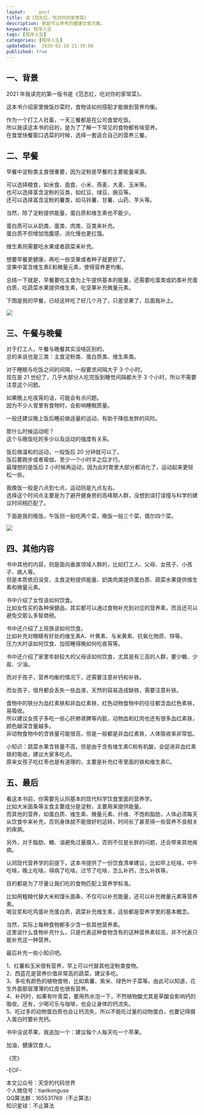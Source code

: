 ```yaml
---   
layout:     post  
title: 读《范志红，吃对你的家常菜》   
description: 家庭可以参考的健康饮食方案。   
keywords: 程序人生  
tags: [程序人生]    
categories: [程序人生]  
updateData:  2020-02-18 21:30:00  
published: true  
---  
```


## 一、背景


2021 年我读完的第一版书是《范志红，吃对你的家常菜》。  


这本书介绍家里做饭炒菜时，食物该如何搭配才能做到营养均衡。  



作为一个打工人社畜，一天三餐都是在公司食堂吃饭。  
所以我读这本书的目的，是为了了解一下常见的食物都有啥营养。  
在食堂快餐窗口选菜的时候，选择一套适合自己的营养三餐。  


## 二、早餐  


早餐中淀粉类主食很重要，因为淀粉是早餐的主要能量来源。  


可以选择粮食，如米食、面食、小米、燕麦、大麦、玉米等。  
也可以选择富含淀粉的豆类，如红豆、绿豆、豌豆等。  
还可以选择富含淀粉的薯类，如马铃薯、甘薯、山药、芋头等。  


当然，除了淀粉提供能量，蛋白质和维生素也不能少。  


蛋白质可以从奶类、蛋类、肉类、豆类来补充。  
蛋白质不但增加饱腹感，消化慢也更扛饿。  


维生素则需要吃水果或者蔬菜来补充。  


想要早餐更健康，再吃一些坚果或者种子就更好了。  
坚果中富含维生素E和微量元素，使得营养更均衡。  


总结一下就是，早餐要吃主食为上午提供基本的能量，还需要吃蛋类或奶类补充蛋白质，吃蔬菜水果提供维生素，吃坚果补充微量元素。  


下图是我的早餐，已经这样吃了好几个月了，只差坚果了，后面我补上。  


![](http://res.tiankonguse.com/images/2021/01/30/001.png)  


## 三、午餐与晚餐  


对于打工人，午餐与晚餐其实没啥区别的。  
总的来说也是三类：主食淀粉类、蛋白质类、维生素类。  


对于睡眠与吃饭之间的间隔，一般要求间隔大于 3 个小时。  
现在是 21 世纪了，几乎大部分人吃完饭到睡觉间隔都大于 3 个小时，所以不需要注意这个问题。  


如果晚上吃夜宵的话，可能会有点问题。  
因为不少人胃里有食物时，会影响睡眠质量。  


一般还建议晚上饭后睡前做适量的运动，有助于降低发胖的风险。  


那什么时候运动呢？  
这个与晚饭吃的多少以及运动的强度有关系。  


饭后做温和的运动，一般饭后 20 分钟就可以了。  
饭后要跑步或者瑜伽，至少一个小时半之后才行。  
最理想的是饭后 2 小时候再运动，因为此时胃里大部分都消化了，运动起来更轻松一些。  


我晚饭一般是六点到七点，运动则是九点左右。  
选择这个时间点主要是为了避开健身房的高峰期人群，没想到误打误撞与科学的建议时间相匹配了。  


下面是我的晚饭，午饭则一般吃两个菜，晚饭一般三个菜，偶尔四个菜。  


![](http://res.tiankonguse.com/images/2021/01/30/002.png)  



## 四、其他内容  


书中其他的内容，则是面向垂直领域人群的，比如打工人、父母、女孩子、小孩子、病人等。  
但是本质依旧没变，主食淀粉提供能量、奶类肉类提供蛋白质、蔬菜水果提供维生素和微量元素。  


书中介绍了女性该如何饮食。  
比如女性买的各种保健品，其实都可以通过食物补充到对应的营养素，而且还可以避免交那么多智商税。  


书中还介绍了上班族该如何饮食。  
比如补充对眼睛有好处的维生素A、叶黄素、与米黄素、抗氧化物质、锌等。  
压力大时该如何饮食、加班睡得晚如何吃夜宵等。  


书中还介绍了家里年龄较大的父母该如何饮食，尤其是有三高的人群，要少糖、少盐、少油。  


而对于孩子，营养均衡的情况下，还需要注意补钙和补铁。  


而女孩子，很月都会丢失一些血液，天然的容易造成缺铁，需要注意补铁。  


食物中的铁分为血红素铁和非血红素铁，红色动物食物中的往往都含血红色素铁，易吸收。  
所以建议女孩子多吃一些心肝肺肾脾等内脏，动物血和红肉也还有很多血红素铁，颜色越深含量越多。  
非动物食物中的含铁量可能很高，但是一般都是非血红素铁，人体吸收率非常低。  


小知识：蔬菜水果含铁量不高，但是由于含有维生素C和有机酸，会促进非血红素铁的吸收，建议大家多吃点。  
原来女孩子吃红枣也是有道理的，主要是补充红枣里面的铁和维生素C。  



## 五、最后  


看这本书前，你需要先认同基本的现代科学饮食里面的营养学。  
比如大米面条等主食主要成分是淀粉，主要用来提供能量。  
而其他的营养，如蛋白质、维生素、微量元素、纤维、不饱和脂肪，人体必须每天从饮食中来补充，否则身体就不能很好的运转，时间长了甚至得一些营养不良相关的疾病。  


另外，对于脂肪、糖、油避免过量摄入，否则不仅是长胖的问题，还会带来其他疾病。  


认同现代营养学的前提下，这本书提供了一份饮食清单建议，比如早上吃啥，中午吃啥，晚上吃啥，得病了吃啥，过节了吃啥，怎么补钙，怎么补铁等。  


目的都是为了尽量让我们吃的食物匹配上营养学标准。  


比如用粗粮代替大米和馒头面条，不仅可以补充能量，还可以补充微量元素等营养素。  
喝豆浆和吃鸡蛋补充蛋白质，蔬菜补充维生素，这些都是营养学里的基本概念。  


当然，实际上每种食物都多少含一些其他营养素。  
这里说什么食物补充什么，只是代表这种食物含有的这种营养素较高，并不代表只能补充这一种营养。  



最后补充一些小知识吧。  


1、红薯和玉米很有营养，早上可以代替其他淀粉类食物。  
2、西蓝花是营养价值非常高的蔬菜，建议多吃。  
3、多吃有颜色的植物食物，比如紫薯、紫米、绿色叶子菜等。由此可以知道，花生外面那层薄薄的红皮也很有营养。  
4、补钙时，如果有叶青菜，要用热水泡一下，不然植物酸尤其是草酸会影响钙的吸收。还有，少喝可乐与咖啡，也会让身体的钙流失。  
5、吃过多的动物蛋白质也会让钙流失，所以不能吃过量的动物蛋白，也要记得摄入蛋白时要补充钙。  



书中没说苹果，我追加一个：建议每个人每天吃一个苹果。  



加油，健康饮食人。  



《完》  


-EOF-  



本文公众号：天空的代码世界  
个人微信号：tiankonguse  
QQ算法群：165531769（不止算法）  
知识星球：不止算法  


